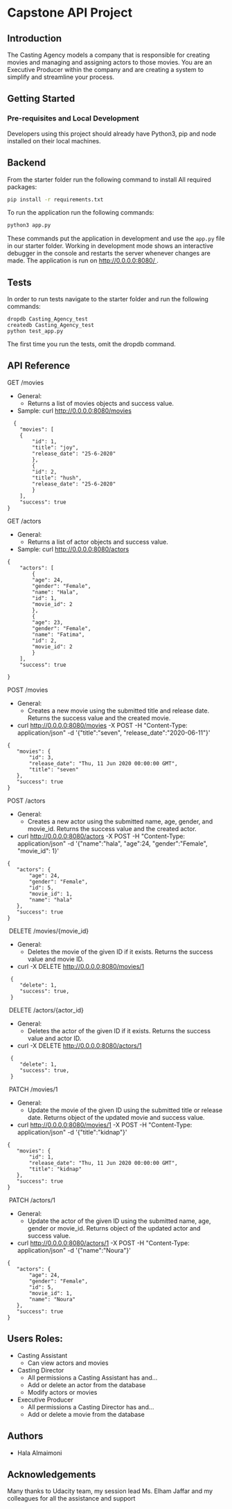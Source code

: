 # Capstone API Project

## Introduction
The Casting Agency models a company that is responsible for creating movies and managing and assigning actors to those movies. You are an Executive Producer within the company and are creating a system to simplify and streamline your process.

## Getting Started

### Pre-requisites and Local Development
Developers using this project should already have Python3, pip and node installed on their local machines.

## Backend
From the starter folder run the following command to install All required packages:
```bash
pip install -r requirements.txt
```
To run the application run the following commands:
```bash
python3 app.py
```
These commands put the application in development and use the `app.py` file in our starter folder. Working in development mode shows an interactive debugger in the console and restarts the server whenever changes are made.
The application is run on http://0.0.0.0:8080/ .

## Tests
In order to run tests navigate to the starter folder and run the following commands:
```
dropdb Casting_Agency_test
createdb Casting_Agency_test
python test_app.py
```
The first time you run the tests, omit the dropdb command.

## API Reference
GET /movies
* General:
    * Returns a list of movies objects and success value.
* Sample: curl http://0.0.0.0:8080/movies
```
  {
    "movies": [
    {
        "id": 1,
        "title": "joy",
        "release_date": "25-6-2020"
        },
        {
        "id": 2,
        "title": "hush",
        "release_date": "25-6-2020"
        }
    ],
    "success": true
}
```
GET /actors
* General:
    * Returns a list of actor objects and success value.
* Sample: curl http://0.0.0.0:8080/actors
```
{
    "actors": [
        {
        "age": 24,
        "gender": "Female",
        "name": "Hala",
        "id": 1,
        "movie_id": 2
        },
        {
        "age": 23,
        "gender": "Female",
        "name": "Fatima",
        "id": 2,
        "movie_id": 2
        }
    ],
    "success": true

}
```
POST /movies
 * General:
    * Creates a new movie using the submitted title and release date. Returns the success value and the created movie.
 * curl http://0.0.0.0:8080/movies -X POST -H "Content-Type: application/json" -d '{"title":"seven", "release_date":"2020-06-11"}'
 ```
 {
    "movies": {
        "id": 3,
        "release_date": "Thu, 11 Jun 2020 00:00:00 GMT",
        "title": "seven"
    },
    "success": true
 }
 ```
POST /actors
 * General:
    * Creates a new actor using the submitted name, age, gender, and movie_id. Returns the success value and the created actor.
 * curl http://0.0.0.0:8080/actors -X POST -H "Content-Type: application/json" -d '{"name":"hala", "age":24, "gender":"Female", "movie_id": 1}'
 ```
 {
    "actors": {
        "age": 24,
        "gender": "Female",
        "id": 5,
        "movie_id": 1,
        "name": "hala"
    },
    "success": true
 }
 ```
  DELETE /movies/{movie_id} 
 * General:
    * Deletes the movie of the given ID if it exists. Returns the success value and movie ID.
* curl -X DELETE http://0.0.0.0:8080/movies/1
```
 {
    "delete": 1,
    "success": true,
 }
  ```
  DELETE /actors/{actor_id} 
 * General:
    * Deletes the actor of the given ID if it exists. Returns the success value and actor ID.
* curl -X DELETE http://0.0.0.0:8080/actors/1
```
 {
    "delete": 1,
    "success": true,
 }
 ```
  PATCH /movies/1
* General:
    * Update the movie of the given ID using the submitted title or release date. Returns object of the updated movie and success value.
* curl http://0.0.0.0:8080/movies/1 -X POST -H "Content-Type: application/json" -d '{"title":"kidnap"}' 
 ```
{
    "movies": {
        "id": 1,
        "release_date": "Thu, 11 Jun 2020 00:00:00 GMT",
        "title": "kidnap"
    },
    "success": true
 }
  ```
  PATCH /actors/1
* General:
    * Update the actor of the given ID using the submitted name, age, gender or movie_id. Returns object of the updated actor and success value.
* curl http://0.0.0.0:8080/actors/1 -X POST -H "Content-Type: application/json" -d '{"name":"Noura"}' 
 ```
 {
    "actors": {
        "age": 24,
        "gender": "Female",
        "id": 5,
        "movie_id": 1,
        "name": "Noura"
    },
    "success": true
 }
```
## Users Roles:
* Casting Assistant
    * Can view actors and movies
* Casting Director
    * All permissions a Casting Assistant has and…
    * Add or delete an actor from the database
    * Modify actors or movies
* Executive Producer
    * All permissions a Casting Director has and…
    * Add or delete a movie from the database


## Authors
* Hala Almaimoni

## Acknowledgements
Many thanks to Udacity team, my session lead Ms. Elham Jaffar and my colleagues for all the assistance and support